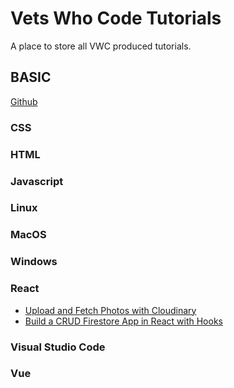 # Vets Who Code Tutorials

A place to store all VWC produced tutorials.

## BASIC

[Github](Github/README.md)

### CSS

### HTML

### Javascript

### Linux

### MacOS

### Windows

### React

* [Upload and Fetch Photos with Cloudinary](React\React-Firestore-CRUD\React_FireStore_CRUD.md)
* [Build a CRUD Firestore App in React with Hooks](React\Upload_Images_To_Cloudinary\Upload_Images_To_Cloudinary.md)

### Visual Studio Code

### Vue

